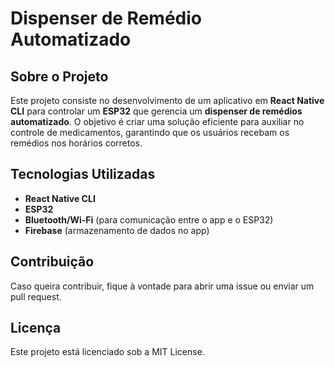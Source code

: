 # Dispenser de Remédio Automatizado

## Sobre o Projeto
Este projeto consiste no desenvolvimento de um aplicativo em **React Native CLI** para controlar um **ESP32** que gerencia um **dispenser de remédios automatizado**. O objetivo é criar uma solução eficiente para auxiliar no controle de medicamentos, garantindo que os usuários recebam os remédios nos horários corretos.

## Tecnologias Utilizadas
- **React Native CLI**
- **ESP32**
- **Bluetooth/Wi-Fi** (para comunicação entre o app e o ESP32)
- **Firebase** (armazenamento de dados no app)

## Contribuição
Caso queira contribuir, fique à vontade para abrir uma issue ou enviar um pull request.

## Licença
Este projeto está licenciado sob a MIT License.
